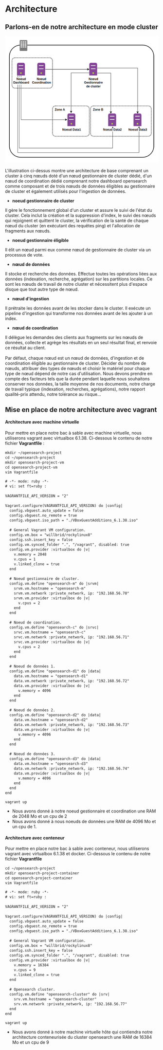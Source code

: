 # Architecture

## Parlons-en de notre architecture en mode cluster

![architecture](../images/architecture.png)

L'illustration ci-dessus montre une architecture de base comprenant un cluster à cinq nœuds doté d'un nœud gestionnaire de cluster dédié, d'un nœud de coordination dédié comprenant notre dashboard opensearch comme composant et de trois nœuds de données éligibles au gestionnaire de cluster et également utilisés pour l'ingestion de données.

- **noeud gestionnaire de cluster**

Il gère le fonctionnement global d'un cluster et assure le suivi de l'état du cluster. Cela inclut la création et la suppression d'index, le suivi des nœuds qui rejoignent et quittent le cluster, la vérification de la santé de chaque nœud du cluster (en exécutant des requêtes ping) et l'allocation de fragments aux nœuds.

- **noeud gestionnaire éligible**

Il élit un nœud parmi eux comme nœud de gestionnaire de cluster via un processus de vote.

- **nœud de données**

Il stocke et recherche des données. Effectue toutes les opérations liées aux données (indexation, recherche, agrégation) sur les partitions locales. Ce sont les nœuds de travail de notre cluster et nécessitent plus d'espace disque que tout autre type de nœud.

- **nœud d'ingestion**

Il prétraite les données avant de les stocker dans le cluster. Il exécute un pipeline d'ingestion qui transforme nos données avant de les ajouter à un index.

- **nœud de coordination**

Il délègue les demandes des clients aux fragments sur les nœuds de données, collecte et agrège les résultats en un seul résultat final, et renvoie ce résultat au client.
<br><br>
Par défaut, chaque nœud est un nœud de données, d'ingestion et de coordination éligible au gestionnaire de cluster. Décider du nombre de nœuds, attribuer des types de nœuds et choisir le matériel pour chaque type de nœud dépend de notre cas d'utilisation. Nous devons prendre en compte des facteurs tels que la durée pendant laquelle nous souhaitons conserver nos données, la taille moyenne de nos documents, notre charge de travail typique (indexation, recherches, agrégations), notre rapport qualité-prix attendu, notre tolérance au risque...

## Mise en place de notre architecture avec vagrant

#### Architecture avec machine virtuelle

Pour mettre en place notre bac à sable avec machine virtuelle, nous utiliserons vagrant avec virtualbox 6.1.38. Ci-dessous le contenu de notre fichier **Vagrantfile** :

```
mkdir ~/opensearch-project
cd ~/opensearch-project
mkdir opensearch-project-vm
cd opensearch-project-vm
vim Vagrantfile
```

```
# -*- mode: ruby -*-
# vi: set ft=ruby :

VAGRANTFILE_API_VERSION = "2"

Vagrant.configure(VAGRANTFILE_API_VERSION) do |config|
  config.vbguest.auto_update = false
  config.vbguest.no_remote = true
  config.vbguest.iso_path = "./VBoxGuestAdditions_6.1.38.iso"

  # General Vagrant VM configuration.
  config.vm.box = "willbrid/rockylinux8"
  config.ssh.insert_key = false
  config.vm.synced_folder ".", "/vagrant", disabled: true
  config.vm.provider :virtualbox do |v|
    v.memory = 2048
    v.cpus = 1
    v.linked_clone = true
  end

  # Noeud gestionnaire de cluster.
  config.vm.define "opensearch-m" do |srvm|
    srvm.vm.hostname = "opensearch-m"
    srvm.vm.network :private_network, ip: "192.168.56.70"
    srvm.vm.provider :virtualbox do |v|
      v.cpus = 2
    end
  end

  # Noeud de coordination.
  config.vm.define "opensearch-c" do |srvc|
    srvc.vm.hostname = "opensearch-c"
    srvc.vm.network :private_network, ip: "192.168.56.71"
    srvc.vm.provider :virtualbox do |v|
      v.cpus = 2
    end
  end

  # Noeud de données 1. 
  config.vm.define "opensearch-d1" do |data|
    data.vm.hostname = "opensearch-d1"
    data.vm.network :private_network, ip: "192.168.56.72"
    data.vm.provider :virtualbox do |v|
      v.memory = 4096
    end
  end

  # Noeud de données 2.
  config.vm.define "opensearch-d2" do |data|
    data.vm.hostname = "opensearch-d2"
    data.vm.network :private_network, ip: "192.168.56.73"
    data.vm.provider :virtualbox do |v|
      v.memory = 4096
    end
  end

  # Noeud de données 3.
  config.vm.define "opensearch-d3" do |data|
    data.vm.hostname = "opensearch-d3"
    data.vm.network :private_network, ip: "192.168.56.74"
    data.vm.provider :virtualbox do |v|
      v.memory = 4096
    end
  end
end
```

```
vagrant up
```

- Nous avons donné à notre noeud gestionnaire et coordination une RAM de 2048 Mo et un cpu de 2
- Nous avons donné à nous noeuds de données une RAM de 4096 Mo et un cpu de 1.

#### Architecture avec conteneur

Pour mettre en place notre bac à sable avec conteneur, nous utiliserons vagrant avec virtualbox 6.1.38 et docker. Ci-dessous le contenu de notre fichier **Vagrantfile**

```
cd ~/opensearch-project
mkdir opensearch-project-container
cd opensearch-project-container
vim Vagrantfile
```

```
# -*- mode: ruby -*-
# vi: set ft=ruby :

VAGRANTFILE_API_VERSION = "2"

Vagrant.configure(VAGRANTFILE_API_VERSION) do |config|
  config.vbguest.auto_update = false
  config.vbguest.no_remote = true
  config.vbguest.iso_path = "./VBoxGuestAdditions_6.1.38.iso"

  # General Vagrant VM configuration.
  config.vm.box = "willbrid/rockylinux8"
  config.ssh.insert_key = false
  config.vm.synced_folder ".", "/vagrant", disabled: true
  config.vm.provider :virtualbox do |v|
    v.memory = 16384
    v.cpus = 9
    v.linked_clone = true
  end

  # Opensearch cluster.
  config.vm.define "opensearch-cluster" do |srv|
    srv.vm.hostname = "opensearch-cluster"
    srv.vm.network :private_network, ip: "192.168.56.77"
  end
end
```

```
vagrant up
```

- Nous avons donné à notre machine virtuelle hôte qui contiendra notre architecture conteneurisée du cluster opensearch une RAM de 16384 Mo et un cpu de 9